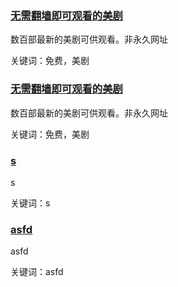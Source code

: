 <h3><a href="https://www.zxzja.com/">无需翻墙即可观看的美剧</a> </h3>

数百部最新的美剧可供观看。非永久网址

关键词：免费，美剧
 
<h3><a href="https://www.zxzja.com/">无需翻墙即可观看的美剧</a> </h3>

数百部最新的美剧可供观看。非永久网址

关键词：免费，美剧
 
<h3><a href="ss">s</a> </h3>

s

关键词：s
 
<h3><a href="asfd">asfd</a> </h3>

asfd

关键词：asfd
 
